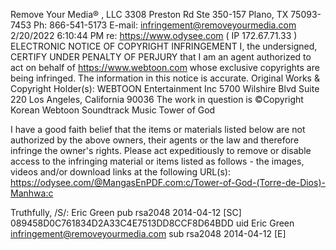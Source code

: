 Remove Your Media® , LLC
3308 Preston Rd Ste 350-157
Plano, TX 75093-7453
Ph: 866-541-5173
E-mail: infringement@removeyourmedia.com
2/20/2022 6:10:44 PM
re: https://www.odysee.com ( IP 172.67.71.33 )
ELECTRONIC NOTICE OF COPYRIGHT INFRINGEMENT
I, the undersigned, CERTIFY UNDER PENALTY OF PERJURY that I am an
agent authorized to act on behalf of https://www.webtoon.com whose exclusive copyrights are being
infringed. The information in this notice is accurate.
Original Works & Copyright Holder(s):
WEBTOON Entertainment Inc
5700 Wilshire Blvd Suite 220
Los Angeles, California 90036
The work in question is ©Copyright Korean Webtoon Soundtrack Music
Tower of God

I have a good faith belief that the items or materials listed below are not authorized
by the above owners, their agents or the law and therefore infringe the owner's rights.
Please act expeditiously to remove or disable access to the infringing material or items
listed as follows - the images, videos and/or download links at the following URL(s):
https://odysee.com/@MangasEnPDF.com:c/Tower-of-God-(Torre-de-Dios)-Manhwa:c

Truthfully,
/S/: Eric Green
pub rsa2048 2014-04-12 [SC]
089458D0C761834D2A33C4E7513DD8CCF8D64BDD
uid Eric Green <infringement@removeyourmedia.com>
sub rsa2048 2014-04-12 [E]
